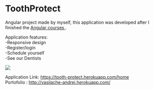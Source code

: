 # ToothProtect

Angular project made by myself, this application was developed after I finished the  <a href="https://www.udemy.com/the-complete-guide-to-angular-2/learn/v4/overview"> Angular courses </a>.

Application features: <br>
-Responsive design <br>
-Register/login <br>
-Schedule yourself <br>
-See our Dentists <br>

<img src="http://vasilache-andrei.herokuapp.com/portofolioGifs/toothProtect.gif">

Application Link: https://tooth-protect.herokuapp.com/home  <br>
Portofolio : http://vasilache-andrei.herokuapp.com/
